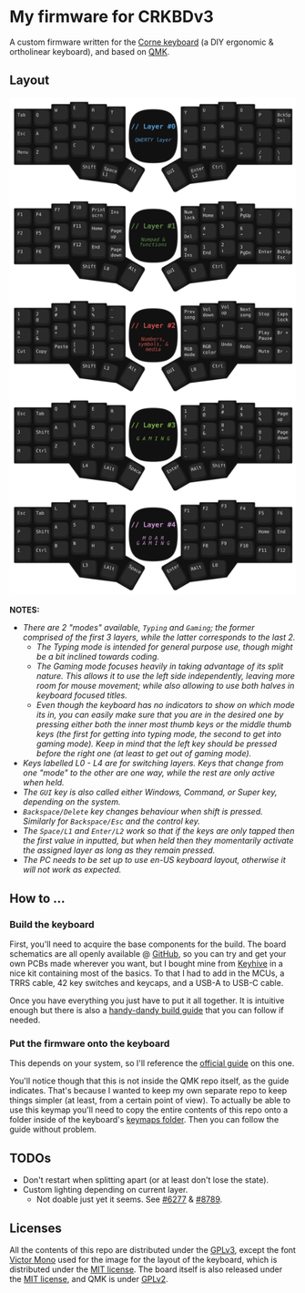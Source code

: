 # My firmware for CRKBDv3

A custom firmware written for the [Corne keyboard](https://github.com/foostan/crkbd/) (a DIY ergonomic & ortholinear
keyboard), and based on [QMK](https://github.com/qmk/qmk_firmware/).


## Layout

[![Keyboard layout per layer](./layout.svg)](./keymap.c)

**NOTES:**

 * *There are 2 "modes" available, `Typing` and `Gaming`; the former comprised of the first 3 layers, while the latter
    corresponds to the last 2.*
   * *The Typing mode is intended for general purpose use, though might be a bit inclined towards coding.*
   * *The Gaming mode focuses heavily in taking advantage of its split nature. This allows it to use the left side
      independently, leaving more room for mouse movement; while also allowing to use both halves in keyboard focused
      titles.*
   * *Even though the keyboard has no indicators to show on which mode its in, you can easily make sure that you are in
      the desired one by pressing either both the inner most thumb keys or the middle thumb keys (the first for getting
      into typing mode, the second to get into gaming mode). Keep in mind that the left key should be pressed before the
      right one (at least to get out of gaming mode).*
 * *Keys labelled L0 - L4 are for switching layers. Keys that change from one "mode" to the other are one way, while the
    rest are only active when held.*
 * *The `GUI` key is also called either Windows, Command, or Super key, depending on the system.*
 * *`Backspace/Delete` key changes behaviour when shift is pressed. Similarly for `Backspace/Esc` and the control key.*
 * *The `Space/L1` and `Enter/L2` work so that if the keys are only tapped then the first value in inputted, but when
    held then they momentarily activate the assigned layer as long as they remain pressed.*
* *The PC needs to be set up to use en-US keyboard layout, otherwise it will not work as expected.*


## How to ...

### Build the keyboard

First, you'll need to acquire the base components for the build. The board schematics are all openly available @
[GitHub](https://github.com/foostan/crkbd/), so you can try and get your own PCBs made wherever you want, but I bought
mine from [Keyhive](https://keyhive.xyz/corne) in a nice kit containing most of the basics. To that I had to add in the
MCUs, a TRRS cable, 42 key switches and keycaps, and a USB-A to USB-C cable.

Once you have everything you just have to put it all together. It is intuitive enough but there is also a
[handy-dandy build guide](https://github.com/foostan/crkbd/blob/master/corne-cherry/doc/v3/buildguide_en.md) that you
can follow if needed.

### Put the firmware onto the keyboard

This depends on your system, so I'll reference the [official guide](https://docs.qmk.fm/#/newbs) on this one.

You'll notice though that this is not inside the QMK repo itself, as the guide indicates. That's because I wanted to
keep my own separate repo to keep things simpler (at least, from a certain point of view). To actually be able to use
this keymap you'll need to copy the entire contents of this repo onto a folder inside of the keyboard's
[keymaps folder](https://github.com/qmk/qmk_firmware/tree/master/keyboards/crkbd/keymaps/). Then you can follow the
guide without problem.


## TODOs

 * Don't restart when splitting apart (or at least don't lose the state).
 * Custom lighting depending on current layer.
   * Not doable just yet it seems. See [#6277](https://github.com/qmk/qmk_firmware/issues/6277) &
     [#8789](https://github.com/qmk/qmk_firmware/issues/8789).


## Licenses

All the contents of this repo are distributed under the [GPLv3](./LICENSE), except the font
[Victor Mono](https://rubjo.github.io/victor-mono/) used for the image for the layout of the keyboard, which is
distributed under the [MIT license](https://github.com/rubjo/victor-mono/blob/master/LICENSE). The board itself is also
released under the [MIT license](https://github.com/foostan/crkbd/blob/main/LICENSE), and QMK is under
[GPLv2](https://github.com/qmk/qmk_firmware/blob/master/LICENSE).
